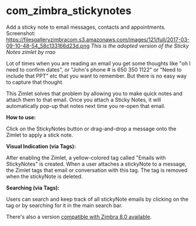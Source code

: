 # com_zimbra_stickynotes
Add a sticky note to email messages, contacts and appointments. Screenshot: https://filesgalleryzimbracom.s3.amazonaws.com/images/121/full/2017-03-09-10-48-54_58c133166d23d.png
_This is the adopted version of the Sticky Notes zimlet by rrao_
  
Lot of times when you are reading an email you get some thoughts like "oh I need to confirm dates", or "John's phone # is 650 350 1122" or "Need to include that PPT" etc that you want to remember. But there is no easy way to capture that thought.

This Zimlet solves that problem by allowing you to make quick notes and attach them to that email. Once you attach a Sticky Notes, it will automatically pop-up that notes next time you re-open that email.

**How to use:**

Click on the StickyNotes button or drag-and-drop a message onto the Zimlet to apply a stick note.

**Visual Indication (via Tags):**

After enabling the Zimlet, a yellow-colored tag called "Emails with StickyNotes" is created. When a user attaches a stickyNote to a message, the Zimlet tags that email or conversation with this tag. The tag is removed when the stickyNote is deleted.

**Searching (via Tags):**

Users can search and keep track of all stickyNote emails by clicking on the tag or by searching for it in the main search bar.

There's also a version [compatible with Zimbra 8.0 available][1].

 [1]: https://github.com/Zimbra-Community/adopted/releases/download/8.0/com_zimbra_stickynotes.zip
